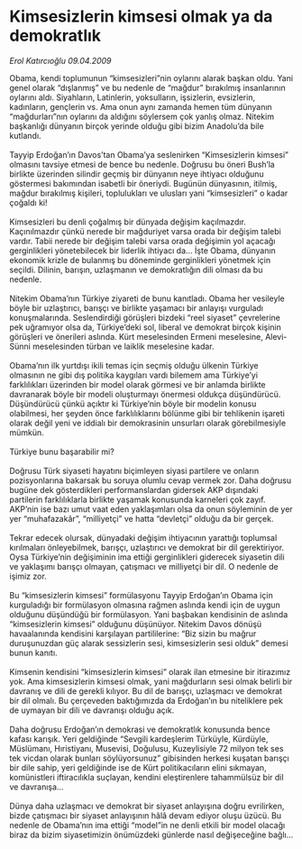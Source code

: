 # Kimsesizlerin kimsesi olmak ya da demokratlık

*Erol Katırcıoğlu 09.04.2009*

<div class="taraf_structure_2col_1zq">
<div class="margen_n">



 <p>Obama, kendi toplumunun “kimsesizleri”nin oylarını alarak başkan oldu. Yani genel olarak “dışlanmış” ve bu nedenle de “mağdur” bırakılmış insanlarının oylarını aldı. Siyahların, Latinlerin, yoksulların, işsizlerin, evsizlerin, kadınların, gençlerin vs. Ama onun aynı zamanda hemen tüm dünyanın “mağdurları”nın oylarını da aldığını söylersem çok yanlış olmaz. Nitekim başkanlığı dünyanın birçok yerinde olduğu gibi bizim Anadolu’da bile kutlandı. <br/><br/>Tayyip Erdoğan’ın Davos’tan Obama’ya seslenirken “Kimsesizlerin kimsesi” olmasını tavsiye etmesi de bence bu nedenle. Doğrusu bu öneri Bush’la birlikte üzerinden silindir geçmiş bir dünyanın neye ihtiyacı olduğunu göstermesi bakımından isabetli bir öneriydi. Bugünün dünyasının, itilmiş, mağdur bırakılmış kişileri, toplulukları ve ulusları yani “kimsesizleri” o kadar çoğaldı ki! <br/><br/>Kimsesizleri bu denli çoğalmış bir dünyada değişim kaçılmazdır. Kaçınılmazdır çünkü nerede bir mağduriyet varsa orada bir değişim talebi vardır. Tabii nerede bir değişim talebi varsa orada değişimin yol açacağı gerginlikleri yönetebilecek bir liderlik ihtiyacı da... İşte Obama, dünyanın ekonomik krizle de bulanmış bu döneminde gerginlikleri yönetmek için seçildi. Dilinin, barışın, uzlaşmanın ve demokratlığın dili olması da bu nedenle. <br/><br/>Nitekim Obama’nın Türkiye ziyareti de bunu kanıtladı. Obama her vesileyle böyle bir uzlaştırıcı, barışçı ve birlikte yaşamacı bir anlayışı vurguladı konuşmalarında. Seslendirdiği görüşleri bizdeki “reel siyaset” çevrelerine pek uğramıyor olsa da, Türkiye’deki sol, liberal ve demokrat birçok kişinin görüşleri ve önerileri aslında. Kürt meselesinden Ermeni meselesine, Alevi-Sünni meselesinden türban ve laiklik meselesine kadar. <br/><br/>Obama’nın ilk yurtdışı ikili temas için seçmiş olduğu ülkenin Türkiye olmasının ne gibi dış politika kaygıları vardı bilemem ama Türkiye’yi farklılıkları üzerinden bir model olarak görmesi ve bir anlamda birlikte davranarak böyle bir modeli oluşturmayı önermesi oldukça düşündürücü. Düşündürücü çünkü açıktır ki Türkiye’nin böyle bir modelin konusu olabilmesi, her şeyden önce farklılıklarını bölünme gibi bir tehlikenin işareti olarak değil yeni ve iddialı bir demokrasinin unsurları olarak görebilmesiyle mümkün. <br/><br/>Türkiye bunu başarabilir mi? <br/><br/>Doğrusu Türk siyaseti hayatını biçimleyen siyasi partilere ve onların pozisyonlarına bakarsak bu soruya olumlu cevap vermek zor. Daha doğrusu bugüne dek gösterdikleri performanslardan gidersek AKP dışındaki partilerin farklılıklarla birlikte yaşamak konusunda karneleri çok zayıf. AKP’nin ise bazı umut vaat eden yaklaşımları olsa da onun söyleminin de yer yer “muhafazakâr”, “milliyetçi” ve hatta “devletçi” olduğu da bir gerçek. <br/><br/>Tekrar edecek olursak, dünyadaki değişim ihtiyacının yarattığı toplumsal kırılmaları önleyebilmek, barışçı, uzlaştırıcı ve demokrat bir dil gerektiriyor. Oysa Türkiye’nin değişiminin ima ettiği gerginlikleri giderecek siyasetin dili ve yaklaşımı barışçı olmayan, çatışmacı ve milliyetçi bir dil. O nedenle de işimiz zor. <br/><br/>Bu “kimsesizlerin kimsesi” formülasyonu Tayyip Erdoğan’ın Obama için kurguladığı bir formülasyon olmasına rağmen aslında kendi için de uygun olduğunu düşündüğü bir formülasyon. Yani başbakan kendisinin de aslında “kimsesizlerin kimsesi” olduğunu düşünüyor. Nitekim Davos dönüşü havaalanında kendisini karşılayan partililerine: “Biz sizin bu mağrur duruşunuzdan güç alarak sessizlerin sesi, kimsesizlerin sesi olduk” demesi bunun kanıtı. <br/><br/>Kimsenin kendisini “kimsesizlerin kimsesi” olarak ilan etmesine bir itirazımız yok. Ama kimsesizlerin kimsesi olmak, yani mağdurların sesi olmak belirli bir davranış ve dili de gerekli kılıyor. Bu dil de barışçı, uzlaşmacı ve demokrat bir dil olmalı. Bu çerçeveden baktığımızda da Erdoğan’ın bu niteliklere pek de uymayan bir dili ve davranışı olduğu açık. <br/><br/>Daha doğrusu Erdoğan’ın demokrasi ve demokratlık konusunda bence kafası karışık. Yeri geldiğinde “Sevgili kardeşlerim Türküyle, Kürdüyle, Müslümanı, Hıristiyanı, Musevisi, Doğulusu, Kuzeylisiyle 72 milyon tek ses tek vicdan olarak bunları söylüyorsunuz” gibisinden herkesi kuşatan barışçı bir dile sahip, yeri geldiğinde ise de Kürt politikacıların elini sıkmayan, komünistleri iftiracılıkla suçlayan, kendini eleştirenlere tahammülsüz bir dil ve davranışa... <br/><br/>Dünya daha uzlaşmacı ve demokrat bir siyaset anlayışına doğru evrilirken, bizde çatışmacı bir siyaset anlayışının hâlâ devam ediyor oluşu üzücü. Bu nedenle de Obama’nın ima ettiği “model”in ne denli etkili bir model olacağı biraz da bizim siyasetimizin önümüzdeki günlerde nasıl değişeceğine bağlı...</p>
<br/>
<br/>
<br/>



<br/>


<div id="taraf_not">
</div>

</div>


</div>
